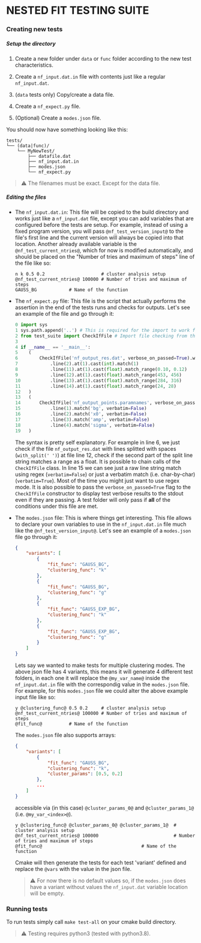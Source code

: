 # NESTED FIT TESTING SUITE

### Creating new tests

##### Setup the directory
1. Create a new folder under `data` or `func` folder according to the new test characteristics.

2. Create a `nf_input.dat.in` file with contents just like a regular `nf_input.dat`.

3. (`data` tests only) Copy/create a data file.

4. Create a `nf_expect.py` file.

5. (Optional) Create a `modes.json` file.

You should now have something looking like this:

```
tests/
└── (data|func)/
    └── MyNewTest/
        ├── datafile.dat
        ├── nf_input.dat.in
        ├── modes.json
        └── nf_expect.py
```

> :warning: The filenames must be exact. Except for the data file.

##### Editing the files
- The `nf_input.dat.in`:
This file will be copied to the build directory and works just like a `nf_input.dat` file, except you can add variables that are configured before the tests are setup.
For example, instead of using a fixed program version, you will pass `@nf_test_version_input@` to the file's first line and the current version will always be copied into that location.
Another already available variable is the `@nf_test_current_ntries@`, which for now is modified automatically, and should be placed on the "Number of tries and maximum of steps" line of the file like so:
    ```
    n k 0.5 0.2                     # cluster analysis setup
    @nf_test_current_ntries@ 100000 # Number of tries and maximum of steps
    GAUSS_BG 	  		# Name of the function
    ```
- The `nf_expect.py` file:
This file is the script that actually performs the assertion in the end of the tests runs and checks for outputs. Let's see an example of the file and go through it:
    ```py
    0 import sys
    1 sys.path.append('..') # This is required for the import to work for now
    2 from test_suite import CheckIfFile # Import file checking from the test suite
    3
    4 if __name__ == '__main__':
    5    (
    6        CheckIfFile('nf_output_res.dat', verbose_on_passed=True).with_split(' ')
    7            .line(2).at(1).cast(int).match(1)
    8            .line(11).at(1).cast(float).match_range(0.10, 0.12)
    9            .line(12).at(1).cast(float).match_range(453, 456)
    10           .line(13).at(1).cast(float).match_range(284, 316)
    11           .line(14).at(1).cast(float).match_range(24, 28)
    12   )
    13   (
    14       CheckIfFile('nf_output_points.paramnames', verbose_on_passed=True)
    15           .line(1).match('bg', verbatim=False)
    16           .line(2).match('x0', verbatim=False)
    17           .line(3).match('amp', verbatim=False)
    18           .line(4).match('sigma', verbatim=False)
    19   )
    ```
    The syntax is pretty self explanatory. For example in line 6, we just check if the file `nf_output_res.dat` with lines splitted with spaces (`with_split(' ')`) at file line 12, check if the second part of the split line string matches a range as a float.
    It is possible to chain calls of the `CheckIfFile` class.
    In line 15 we can see just a raw line string match using regex (`verbatim=False`) or just a verbatim match (i.e. char-by-char) (`verbatim=True`). Most of the time you might just want to use regex mode.
    It is also possible to pass the `verbose_on_passed=True` flag to the `CheckIfFile` constructor to display test verbose results to the stdout even if they are passing.
    A test folder will only pass if **all** of the conditions under this file are met.

- The `modes.json` file:
This is where things get interesting. This file allows to declare your own variables to use in the `nf_input.dat.in` file much like the `@nf_test_version_input@`. Let's see an example of a `modes.json` file go through it:
    ```json
    {
        "variants": [
            {
                "fit_func": "GAUSS_BG",
                "clustering_func": "k"
            },
            {
                "fit_func": "GAUSS_BG",
                "clustering_func": "g"
            },
            {
                "fit_func": "GAUSS_EXP_BG",
                "clustering_func": "k"
            },
            {
                "fit_func": "GAUSS_EXP_BG",
                "clustering_func": "g"
            }
        ]
    }
    ```
    Lets say we wanted to make tests for multiple clustering modes. The above json file has 4 variants, this means it will generate 4 different test folders, in each one it will replace the `@my_var_name@` inside the `nf_input.dat.in` file with the correspondig value in the `modes.json` file.
    For example, for this `modes.json` file we could alter the above example input file like so:
    ```
    y @clustering_func@ 0.5 0.2     # cluster analysis setup
    @nf_test_current_ntries@ 100000 # Number of tries and maximum of steps
    @fit_func@ 	  		# Name of the function
    ```
    The `modes.json` file also supports arrays:
    ```json
    {
        "variants": [
            {
                "fit_func": "GAUSS_BG",
                "clustering_func": "k",
                "cluster_params": [0.5, 0.2]
            },
            ...
        ]
    }
    ```
    accessible via (in this case) `@cluster_params_0@` and `@cluster_params_1@` (i.e. `@my_var_<index>@`).

    ```
    y @clustering_func@ @cluster_params_0@ @cluster_params_1@  # cluster analysis setup
    @nf_test_current_ntries@ 100000                            # Number of tries and maximum of steps
    @fit_func@ 	  		                           # Name of the function
    ```

    Cmake will then generate the tests for each test 'variant' defined and replace the `@vars` with the value in the json file.

    > :warning: For now there is no default values so, if the `modes.json` does have a variant without values the `nf_input.dat` variable location will be empty.
### Running tests

To run tests simply call `make test-all` on your cmake build directory.
> :warning: Testing requires python3 (tested with python3.8).

